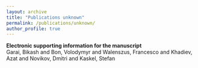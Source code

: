```yaml
---
layout: archive
title: "Publications unknown"
permalink: /publications/unknown/
author_profile: true
---
```


**Electronic supporting information for the manuscript**<br />Garai, Bikash and Bon, Volodymyr and Walenszus, Francesco and Khadiev, Azat and Novikov, Dmitri and Kaskel, Stefan<br /><br /><br />